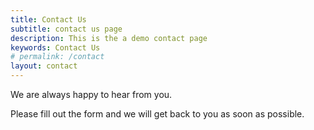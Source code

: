 ```yaml
---
title: Contact Us
subtitle: contact us page
description: This is the a demo contact page
keywords: Contact Us
# permalink: /contact
layout: contact
---
```


We are always happy to hear from you. 

Please fill out the form and we will get back to you as soon as possible.